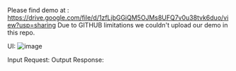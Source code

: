 Please find demo at : https://drive.google.com/file/d/1zfLjbGGiQM5OJMs8UFQ7v0u38tvk6duo/view?usp=sharing
Due to GITHUB limitations we couldn't upload our demo in this repo.

UI:
![image](https://github.com/user-attachments/assets/be7146f7-d1ad-4262-bc95-ad5a71a53ac2)

Input Request: 
Output Response:
